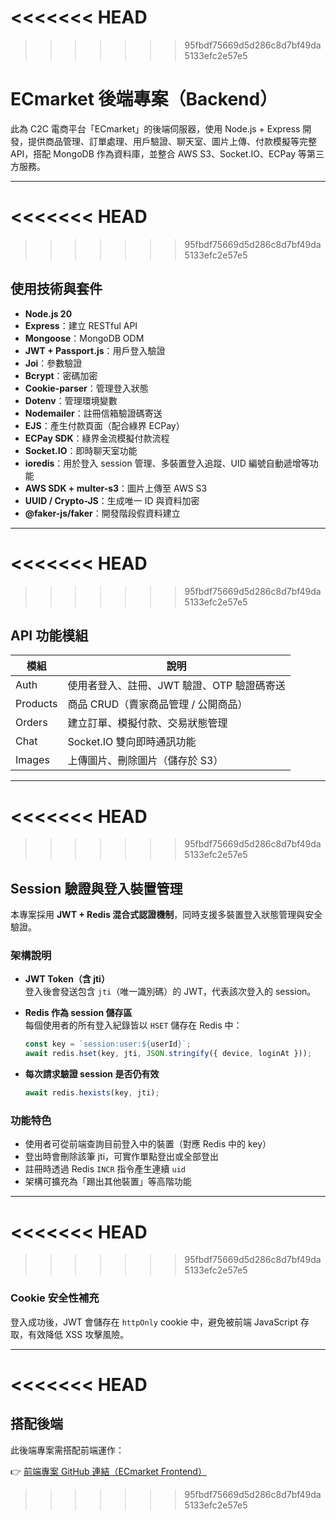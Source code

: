 <<<<<<< HEAD
=======


>>>>>>> 95fbdf75669d5d286c8d7bf49da5133efc2e57e5
# ECmarket 後端專案（Backend）

此為 C2C 電商平台「ECmarket」的後端伺服器，使用 Node.js + Express 開發，提供商品管理、訂單處理、用戶驗證、聊天室、圖片上傳、付款模擬等完整 API，搭配 MongoDB 作為資料庫，並整合 AWS S3、Socket.IO、ECPay 等第三方服務。

---

<<<<<<< HEAD
=======

>>>>>>> 95fbdf75669d5d286c8d7bf49da5133efc2e57e5
## 使用技術與套件

- **Node.js 20**
- **Express**：建立 RESTful API
- **Mongoose**：MongoDB ODM
- **JWT + Passport.js**：用戶登入驗證
- **Joi**：參數驗證
- **Bcrypt**：密碼加密
- **Cookie-parser**：管理登入狀態
- **Dotenv**：管理環境變數
- **Nodemailer**：註冊信箱驗證碼寄送
- **EJS**：產生付款頁面（配合綠界 ECPay）
- **ECPay SDK**：綠界金流模擬付款流程
- **Socket.IO**：即時聊天室功能
- **ioredis**：用於登入 session 管理、多裝置登入追蹤、UID 編號自動遞增等功能
- **AWS SDK + multer-s3**：圖片上傳至 AWS S3
- **UUID / Crypto-JS**：生成唯一 ID 與資料加密
- **@faker-js/faker**：開發階段假資料建立

---

<<<<<<< HEAD
=======

>>>>>>> 95fbdf75669d5d286c8d7bf49da5133efc2e57e5
## API 功能模組

| 模組     | 說明                                       |
| -------- | ------------------------------------------ |
| Auth     | 使用者登入、註冊、JWT 驗證、OTP 驗證碼寄送 |
| Products | 商品 CRUD（賣家商品管理 / 公開商品）       |
| Orders   | 建立訂單、模擬付款、交易狀態管理           |
| Chat     | Socket.IO 雙向即時通訊功能                 |
| Images   | 上傳圖片、刪除圖片（儲存於 S3）            |

---

<<<<<<< HEAD
=======

>>>>>>> 95fbdf75669d5d286c8d7bf49da5133efc2e57e5
## Session 驗證與登入裝置管理

本專案採用 **JWT + Redis 混合式認證機制**，同時支援多裝置登入狀態管理與安全驗證。

### 架構說明

- **JWT Token（含 jti）**  
  登入後會發送包含 `jti`（唯一識別碼）的 JWT，代表該次登入的 session。

- **Redis 作為 session 儲存區**  
  每個使用者的所有登入紀錄皆以 `HSET` 儲存在 Redis 中：

  ```js
  const key = `session:user:${userId}`;
  await redis.hset(key, jti, JSON.stringify({ device, loginAt }));
  ```

- **每次請求驗證 session 是否仍有效**
  ```js
  await redis.hexists(key, jti);
  ```

### 功能特色

- 使用者可從前端查詢目前登入中的裝置（對應 Redis 中的 key）
- 登出時會刪除該筆 jti，可實作單點登出或全部登出
- 註冊時透過 Redis `INCR` 指令產生連續 `uid`
- 架構可擴充為「踢出其他裝置」等高階功能

---

<<<<<<< HEAD
=======

>>>>>>> 95fbdf75669d5d286c8d7bf49da5133efc2e57e5
### Cookie 安全性補充

登入成功後，JWT 會儲存在 `httpOnly` cookie 中，避免被前端 JavaScript 存取，有效降低 XSS 攻擊風險。

---
<<<<<<< HEAD
=======


## 搭配後端

此後端專案需搭配前端運作：

👉 [前端專案 GitHub 連結（ECmarket Frontend）](https://github.com/yi517513/Ecmarket-client)
>>>>>>> 95fbdf75669d5d286c8d7bf49da5133efc2e57e5
